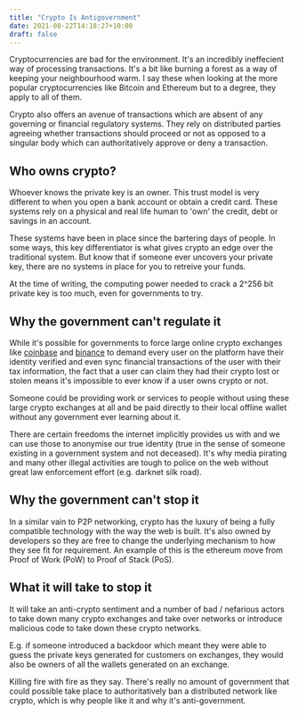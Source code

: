 ```yaml
---
title: "Crypto Is Antigovernment"
date: 2021-08-22T14:18:27+10:00
draft: false
---
```


Cryptocurrencies are bad for the environment. It's an incredibly ineffecient
way of processing transactions. It's a bit like burning a forest as a way of
keeping your neighbourhood warm. I say these when looking at the more popular
cryptocurrencies like Bitcoin and Ethereum but to a degree, they apply to all
of them.

Crypto also offers an avenue of transactions which are absent of any governing
or financial regulatory systems. They rely on distributed parties agreeing
whether transactions should proceed or not as opposed to a singular body which
can authoritatively approve or deny a transaction.

## Who owns crypto?

Whoever knows the private key is an owner. This trust model is very different
to when you open a bank account or obtain a credit card. These systems rely
on a physical and real life human to 'own' the credit, debt or savings in
an account.

These systems have been in place since the bartering days of people. In some
ways, this key differentiator is what gives crypto an edge over the traditional
system. But know that if someone ever uncovers your private key, there are no
systems in place for you to retreive your funds.

At the time of writing, the computing power needed to crack a 2^256 bit private
key is too much, even for governments to try.

## Why the government can't regulate it

While it's possible for governments to force large online crypto exchanges like
[coinbase](https://www.coinbase.com/) and [binance](https://www.binance.com/)
to demand every user on the platform have their identity verified and even
sync financial transactions of the user with their tax information, the fact
that a user can claim they had their crypto lost or stolen means it's
impossible to ever know if a user owns crypto or not.

Someone could be providing work or services to people without using these large
crypto exchanges at all and be paid directly to their local offline wallet
without any government ever learning about it.

There are certain freedoms the internet implicitly provides us with and we can
use those to anonymise our true identity (true in the sense of someone existing
in a government system and not deceased). It's why media pirating and many
other illegal activities are tough to police on the web without great law
enforcement effort (e.g. darknet silk road).

## Why the government can't stop it

In a similar vain to P2P networking, crypto has the luxury of being a fully
compatible technology with the way the web is built. It's also owned by
developers so they are free to change the underlying mechanism to how they
see fit for requirement. An example of this is the ethereum move from Proof
of Work (PoW) to Proof of Stack (PoS).

## What it will take to stop it

It will take an anti-crypto sentiment and a number of bad / nefarious
actors to take down many crypto exchanges and take over networks or
introduce malicious code to take down these crypto networks.

E.g. if someone introduced a backdoor which meant they were able to guess the
private keys generated for customers on exchanges, they would also be owners
of all the wallets generated on an exchange.

Killing fire with fire as they say. There's really no amount of government that
could possible take place to authoritatively ban a distributed network like
crypto, which is why people like it and why it's anti-government.
